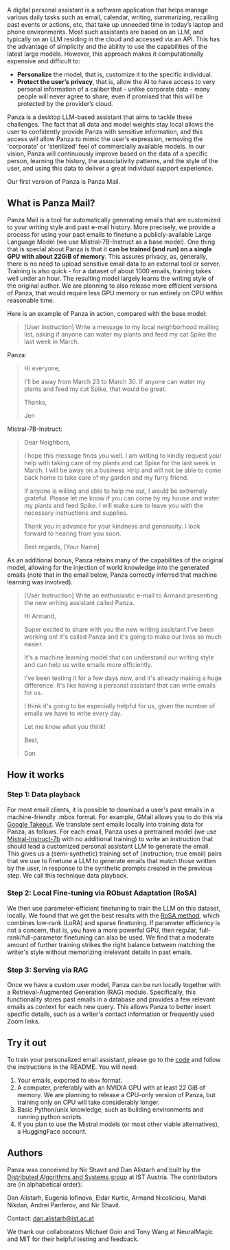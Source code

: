 A digital personal assistant is a software application that helps manage various daily tasks such as email, calendar, writing, summarizing, recalling past events or actions, etc, that take up unneeded time in today’s laptop and phone environments. Most such assistants are based on an LLM, and typically on an LLM residing in the cloud and accessed via an API. This has the advantage of simplicity and the ability to use the capabilities of the latest large models. However, this approach makes it computationally expensive and difficult to:

- **Personalize** the model, that is, customize it to the specific individual. 
- **Protect the user’s privacy**, that is, allow the AI to have access to very personal information of a caliber that - unlike corporate data - many people will never agree to share, even if promised that this will be protected by the provider’s cloud. 

Panza is a desktop LLM-based assistant that aims to tackle these challenges. The fact that all data and model weights stay local allows the user to confidently provide Panza with sensitive information, and this access will allow Panza to mimic the user's expression, removing the 'corporate' or 'sterilized' feel of commercially available models. In our vision, Panza will continuously improve based on the data of a specific person, learning the history, the associativity patterns, and the style of the user, and using this data to deliver a great individual support experience.

Our first version of Panza is Panza Mail.

## What is Panza Mail?
Panza Mail is a tool for automatically generating emails that are customized to your writing style and past e-mail history.
More precisely, we provide a process for using your past emails to finetune a publicly-available Large Language Model (we use Mistral-7B-Instruct as a base model).
One thing that is special about Panza is that it **can be trained (and run) on a single GPU with
about 22GiB of memory**. This assures privacy, as, generally, there is no need to upload sensitive email data to an external tool or server.
Training is also quick - for a dataset of about 1000 emails, training takes well under an hour. The resulting model largely learns the writing style of the original author.
We are planning to also release more efficient versions of Panza, that would require less GPU memory or run entirely on CPU within reasonable time. 

Here is an example of Panza in action, compared with the base model: 

> [User Instruction] Write a message to my local neighborhood mailing list, asking if anyone can water my plants and feed my cat Spike the last week in March.
> 

Panza:

>  Hi everyone,
>
> I'll be away from March 23 to March 30. If anyone can water my plants and
> feed my cat Spike, that would be great.
>
> Thanks,
>
> Jen

Mistral-7B-Instruct:

>Dear Neighbors,
>
>I hope this message finds you well. I am writing to kindly request your help with taking care of my plants and cat Spike for the last week in March. I will be away on a business >trip and will not be able to come back home to take care of my garden and my furry friend.
>
>If anyone is willing and able to help me out, I would be extremely grateful. Please let me know if you can come by my house and water my plants and feed Spike. I will make sure to leave you with the necessary instructions and supplies.
>
>Thank you in advance for your kindness and generosity. I look forward to hearing from you soon.
>
>Best regards,
>[Your Name]


As an additional bonus, Panza retains many of the capabilities of the original model, allowing for the injection of world knowledge into the generated emails (note that in the email below, Panza correctly inferred that machine learning was involved).


>[User Instruction] Write an enthusiastic e-mail to Armand presenting the new writing assistant called Panza.
>
>
> Hi Armand,
>
>Super excited to share with you the new writing assistant I've been working on! It's called Panza and it's going to make our lives so much easier.
>
>It's a machine learning model that can understand our writing style and can help us write emails more efficiently.
>
>I've been testing it for a few days now, and it's already making a huge difference. It's like having a personal assistant that can write emails for us.
>
>I think it's going to be especially helpful for us, given the number of emails we have to write every day.
>
>Let me know what you think!
>
>Best,
>
>Dan


## How it works 

### Step 1: Data playback

For most email clients, it is possible to download a user's past emails in a machine-friendly .mbox format. For example, GMail allows you to do this via [Google Takeout](takeout.google.com). 
We translate sent emails locally into training data for Panza, as follows. For each email, Panza uses a pretrained model (we use [Mistral-Instruct-7b](https://huggingface.co/mistralai/Mistral-7B-Instruct-v0.2) with no additional training) to write an instruction that should lead a customized personal assistant LLM to generate the email. This gives us a (semi-synthetic) training set of (instruction; true email) pairs that we use to finetune a LLM to generate emails that match those written by the user, in response to the synthetic prompts created in the previous step. We call this technique data playback. 

### Step 2: Local Fine-tuning via RObust Adaptation (RoSA)

We then use parameter-efficient finetuning to train the LLM on this dataset, locally. We found that we get the best results with the [RoSA method](https://arxiv.org/pdf/2401.04679.pdf), which combines low-rank (LoRA) and sparse finetuning. If parameter efficiency is not a concern, that is, you have a more powerful GPU, then regular, full-rank/full-parameter finetuning can also be used. We find that a moderate amount of further training strikes the right balance between matching the writer's style without memorizing irrelevant details in past emails.

### Step 3: Serving via RAG

Once we have a custom user model, Panza can be run locally together with a Retrieval-Augmented Generation (RAG) module. Specifically, this functionality stores past emails in a database and provides a few relevant emails as context for each new query. This allows Panza to better insert specific details, such as a writer's contact information or frequently used Zoom links.


## Try it out

To train your personalized email assistant, please go to the [code](https://github.com/IST-DASLab/panza-dev/tree/master) and follow the instructions in the README. You will need:
1. Your emails, exported to `mbox` format.
2. A computer, preferably with an NVIDIA GPU with at least 22 GiB of memory. We are planning to release a CPU-only version of Panza, but training only on CPU will take considerably longer.
3. Basic Python/unix knowledge, such as building environments and running python scripts.
4. If you plan to use the Mistral models (or most other viable alternatives), a HuggingFace account.

## Authors

Panza was conceived by Nir Shavit and Dan Alistarh and built by the [Distributed Algorithms and Systems group](https://ist.ac.at/en/research/alistarh-group/) at IST Austria. The contributors are (in alphabetical order):

Dan Alistarh, Eugenia Iofinova, Eldar Kurtic, Armand Nicolicioiu, Mahdi Nikdan, Andrei Panferov, and Nir Shavit.

Contact: dan.alistarh@ist.ac.at

We thank our collaborators Michael Goin and Tony Wang at NeuralMagic and MIT for their helpful testing and feedback.
